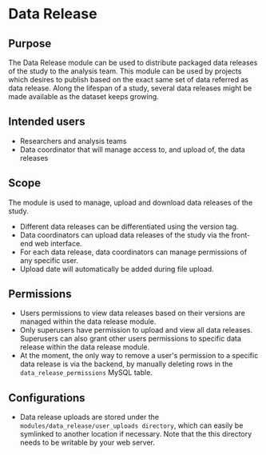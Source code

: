 # Data Release

## Purpose

The Data Release module can be used to distribute packaged data releases 
of the study to the analysis team. This module can be used by projects 
which desires to publish based on the exact same set of data referred
as data release. Along the lifespan of a study, several data releases might
be made available as the dataset keeps growing.

## Intended users

- Researchers and analysis teams
- Data coordinator that will manage access to, and upload of, the data releases

## Scope

The module is used to manage, upload and download data releases of the study.
- Different data releases can be differentiated using the version tag.
- Data coordinators can upload data releases of the study via the front-end
web interface.
- For each data release, data coordinators can manage permissions of any
  specific user.
- Upload date will automatically be added during file upload.


## Permissions

- Users permissions to view data releases based on their versions are managed 
  within the data release module.
- Only superusers have permission to upload and view all data releases.
  Superusers can also grant other users permissions to specific data release
  within the data release module.
- At the moment, the only way to remove a user's permission to a specific data
  release is via the backend, by manually deleting rows in the
  `data_release_permissions` MySQL table.

## Configurations

- Data release uploads are stored under the
  `modules/data_release/user_uploads directory`, which can easily be symlinked
  to another location if necessary. Note that the this directory needs to be
  writable by your web server.
